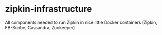 zipkin-infrastructure
=====================

All components needed to run Zipkin in nice little Docker containers (Zipkin, FB-Scribe, Cassandra, Zookeeper)

